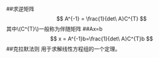 <script type="text/javascript"
  src="http://cdn.mathjax.org/mathjax/latest/MathJax.js?config=TeX-AMS-MML_HTMLorMML">
</script>
##求逆矩阵
$$
A^{-1} = \frac{1}{det\ A}C^{T}
$$
其中\\(C^{T}\\)一般称为伴随矩阵
##Ax=b
$$
x = A^{-1}b=\frac{1}{det\ A}C^{T}b
$$
##克拉默法则
用于求解线性方程组的一个定理。
